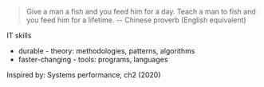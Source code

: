 > Give a man a fish and you feed him for a day. Teach a man to fish and you feed him for a lifetime. -- Chinese proverb (English equivalent)

IT skills

* durable - theory: methodologies, patterns, algorithms
* faster-changing - tools: programs, languages

Inspired by: Systems performance, ch2 (2020)
